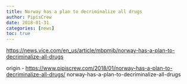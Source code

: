 ```yaml
---
title: Norway has a plan to decriminalize all drugs
author: PipisCrew
date: 2018-01-31
categories: [news]
toc: true
---
```


https://news.vice.com/en_us/article/mbpmjb/norway-has-a-plan-to-decriminalize-all-drugs

origin - https://www.pipiscrew.com/2018/01/norway-has-a-plan-to-decriminalize-all-drugs/ norway-has-a-plan-to-decriminalize-all-drugs